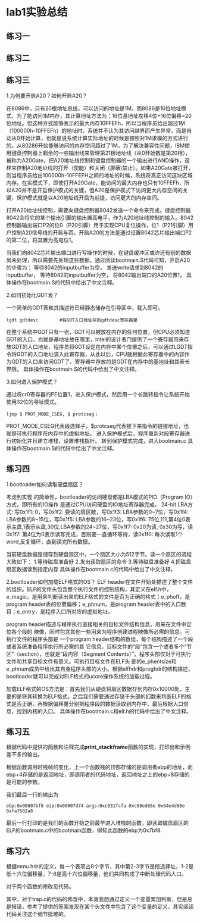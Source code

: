 # lab1实验总结

## 练习一



## 练习二



## 练习三

1.为何要开启A20？如何开启A20？

在8086中，只有20根地址总线，可以访问的地址是1M，而8086是16位地址模式，为了能访问1M内存，其计算地址方法为：16位基地址左移4位+16位偏移=20位地址。但这种方式能够表示的最大内存10FFEFh，所以当程序员给出超过1M（100000h-10FFEFh）的地址时，系统并不认为其访问越界而产生异常，而是自动从0开始计算，也就是说系统计算实际地址的时候是按照对1M求模的方式进行的。从80286开始能够访问的内存空间超过了1M，为了解决兼容性问题，IBM使用键盘控制器上剩余的一些输出线来管理第21根地址线（从0开始数是第20根），被称为A20Gate，把A20地址线控制和键盘控制器的一个输出进行AND操作，这样来控制A20地址线的打开（使能）和关闭（屏蔽\禁止）。如果A20Gate被打开，则当程序员给出100000h-10FFEFH之间的地址的时候，系统将真正访问这块区域内存。在实模式下，即使打开A20Gate，能访问的最大内存也只有10FFEFh，所以A20并不是开启保护模式的关键，但A20是保护模式下访问更大内存空间的关键，保护模式就是以A20地址线开启为前提，访问更大的内存空间。

打开A20地址线控制，需要向键盘控制器8042发送一个命令来完成。键盘控制器8042会将它的某个输出引脚的输出置高电平，作为A20地址线控制的输入。8042控制器输出端口P2的位0（P20引脚）用于实现CPU复位操作，位1（P21引脚）用户控制A20信号线的开启与否。开启A20的方法是通过设置8042芯片输出端口P2的第二位，将其置为高电位1。

当我们向8042芯片输出端口进行写操作的时候，在键盘缓冲区或许还有别的数据尚未处理，所以需要先处理这些数据。通过阅读bootmain.S代码可知，开启A20的步骤为：
等待8042的inputbuffer为空，
发送write请求到8042的inputbuffer，
等待8042的inputbuffer为空，
将8042输出端口的A20位置1。
具体操作在bootmain.S的代码中给出了中文注释。

2.如何初始化GDT表？

一个简单的GDT表和其描述符已经静态储存在引导区中，载入即可。
~~~
lgdt gdtdesc        #将GDT入口地址存到gdtdesc寄存器里
~~~

在整个系统中GDT只有一张，GDT可以被放在内存的任何位置，但CPU必须知道GDT的入口，也就是基地址放在哪里，Intel的设计者门提供了一个寄存器用来存放GDT的入口地址，程序员将GDT设定在内存中某个位置之后，可以通过LGDT指令将GDT的入口地址装入此寄存器，从此以后，CPU就根据此寄存器中的内容作为GDT的入口来访问GDT了。寄存器中存放的是GDT在内存中的基地址和其表长界限。
具体操作在bootmain.S的代码中给出了中文注释。

3.如何进入保护模式？

通过将cr0寄存器的PE位置1，进入保护模式，然后用一个长跳转指令让系统开始使用32位的寻址模式。
~~~
ljmp $ PROT_MODE_CSEG, $ protcseg；
~~~

PROT_MODE_CSEG代表段选择子，$protcseg代表接下来指令的链接地址，也就是可执行程序在内存中的虚拟地址。
进入保护模式后，程序重新对段寄存器进行初始化并且建立堆栈，设置堆栈指针。
转到保护模式完成，进入bootmain.c
具体操作在bootmain.S的代码中给出了中文注释。

## 练习四

1.bootloader如何读取硬盘扇区？

考虑到实现 的简单性，bootloader的访问硬盘都是LBA模式的PIO（Program IO）方式，即所有的IO操作 是通过CPU访问硬盘的IO地址寄存器完成。
24-bit LBA方式:
写0x1f1: 0，写0x1f2: 要读的扇区数，写0x1f3: LBA参数的0~7位，写0x1f4: LBA参数的8~15位，写0x1f5: LBA参数的16~23位，写0x1f6: 75位,111,第4位0表示主盘,1表示从盘,30位,LBA参数的24~27位，写0x1f7: 0x20为读, 0x30为写，读0x1f7: 第4位为0表示读写完成，否则要一直循环等待，读0x1f0: 每次读取1个word,反复循环，直到读完所有数据。

当前硬盘数据是储存到硬盘扇区中，一个扇区大小为512字节。读一个扇区的流程大致如下：
1.等待磁盘准备好
2.发出读取扇区的命令 
3.等待磁盘准备好 
4.把磁盘扇区数据读到指定内存
具体操作在bootmain.c的代码中给出了中文注释。

2.bootloader如何加载ELF格式的OS？
ELF header在文件开始处描述了整个文件的组织。ELF的文件头包含整个执行文件的控制结构，其定义在elf.h中，e_magic，是用来判断读出来的ELF格式的文件是否为正确的格式；e_phoff，是program header表的位置偏移；e_phnum，是program header表中的入口数目；e_entry，是程序入口所对应的虚拟地址。

program	header描述与程序执行直接相关的目标文件结构信息，用来在文件中定位各个段的 映像，同时包含其他一些用来为程序创建进程映像所必需的信息。可执行文件的程序头部是 一个program header结构的数组，每个结构描述了一个段或者系统准备程序执行所必需的其 它信息。目标文件的“段”包含一个或者多个“节区”（section），也就是“段内容（Segment Contents）”。程序头部仅对于可执行文件和共享目标文件有意义。可执行目标文件在ELF头 部的e_phentsize和e_phnum成员中给出其自身程序头部的大小。根据elfhdr和proghdr的结构描述，bootloader就可以完成对ELF格式的ucore操作系统的加载过程。

加载ELF格式的OS方法是：首先我们从硬盘将扇区数据存到内存0x10000处，主要的是将其转换为ELF格式。之后我们需要通过存储于头部的幻数来判断ELF的格式是否正确，再根据偏移量分别把程序段的数据读取到内存中，最后根据入口信息，找到内核的入口。
具体操作在bootmain.c和elf.h的代码中给出了中文注释。


## 练习五

根据代码中提供的函数和注释完成**print_stackframe**函数的实现，打印出和示例差不多的输出。

根据函数调用时栈帧的变化，上一个函数栈的顶部存储的是调用者ebp的地址，而ebp+4存储的是返回地址，即调用者的代码地址，返回地址之上的ebp+8存储的是可能的参数。

我们最后一行的输出为

~~~
ebp:0x00007bf8 eip:0x00007d74 args:0xc031fcfa 0xc08ed88e 0x64e4d08e 0xfa7502a8
~~~



最后一行打印的是我们的函数开始之前最早进入堆栈的函数，即读取磁盘扇区的ELF的bootmain.c中的bootmain函数，得知此函数的ebp为0x7bf8.

## 练习六

根据mmu.h中的定义，每一个表项占8个字节，其中第2-3字节是段选择址，1-2是低十六位偏移量，7-8是高十六位偏移量，他们共同构成了中断处理代码入口。

对于两个函数的修改见代码。

其中，对于trap.c的代码的修改中，本身我想通过定义一个变量累加判断，但是总是报错，参考了提供的答案发现在某个头文件中包含了这个变量的定义，其实阅读代码关注这个细节挺难的。